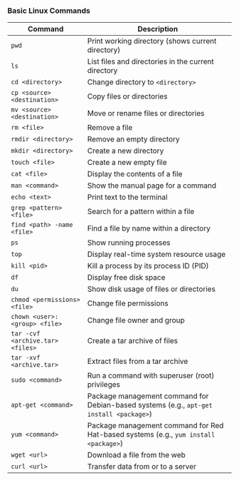 ### Basic Linux Commands

| Command                        | Description                                      |
|---------------------------------|--------------------------------------------------|
| `pwd`                           | Print working directory (shows current directory)|
| `ls`                            | List files and directories in the current directory|
| `cd <directory>`                | Change directory to `<directory>`                |
| `cp <source> <destination>`     | Copy files or directories                       |
| `mv <source> <destination>`     | Move or rename files or directories             |
| `rm <file>`                     | Remove a file                                   |
| `rmdir <directory>`             | Remove an empty directory                       |
| `mkdir <directory>`             | Create a new directory                          |
| `touch <file>`                  | Create a new empty file                         |
| `cat <file>`                    | Display the contents of a file                  |
| `man <command>`                 | Show the manual page for a command              |
| `echo <text>`                   | Print text to the terminal                      |
| `grep <pattern> <file>`         | Search for a pattern within a file              |
| `find <path> -name <file>`      | Find a file by name within a directory          |
| `ps`                            | Show running processes                          |
| `top`                           | Display real-time system resource usage         |
| `kill <pid>`                    | Kill a process by its process ID (PID)          |
| `df`                            | Display free disk space                         |
| `du`                            | Show disk usage of files or directories         |
| `chmod <permissions> <file>`    | Change file permissions                         |
| `chown <user>:<group> <file>`   | Change file owner and group                     |
| `tar -cvf <archive.tar> <files>`| Create a tar archive of files                   |
| `tar -xvf <archive.tar>`        | Extract files from a tar archive                |
| `sudo <command>`                | Run a command with superuser (root) privileges   |
| `apt-get <command>`             | Package management command for Debian-based systems (e.g., `apt-get install <package>`) |
| `yum <command>`                 | Package management command for Red Hat-based systems (e.g., `yum install <package>`) |
| `wget <url>`                    | Download a file from the web                    |
| `curl <url>`                    | Transfer data from or to a server               |

